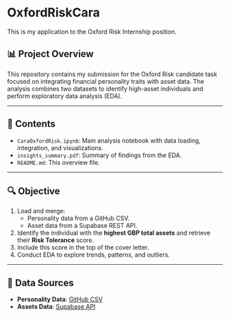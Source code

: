 # OxfordRiskCara

This is my application to the Oxford Risk Internship position.

## 📊 Project Overview

This repository contains my submission for the Oxford Risk candidate task focused on integrating financial personality traits with asset data. The analysis combines two datasets to identify high-asset individuals and perform exploratory data analysis (EDA).

---

## 📁 Contents

- `CaraOxfordRisk.ipynb`: Main analysis notebook with data loading, integration, and visualizations.
- `insights_summary.pdf`: Summary of findings from the EDA.
- `README.md`: This overview file.

---

## 🔍 Objective

1. Load and merge:
   - Personality data from a GitHub CSV.
   - Asset data from a Supabase REST API.
2. Identify the individual with the **highest GBP total assets** and retrieve their **Risk Tolerance** score.
3. Include this score in the top of the cover letter.
4. Conduct EDA to explore trends, patterns, and outliers.

---

## 📂 Data Sources

- **Personality Data**: [GitHub CSV](https://raw.githubusercontent.com/karwester/behavioural-finance-task/refs/heads/main/personality.csv)
- **Assets Data**: [Supabase API](https://pvgaaikztozwlfhyrqlo.supabase.co)
